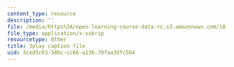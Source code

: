 ```yaml
---
content_type: resource
description: ''
file: /media/https%3A/open-learning-course-data-rc.s3.amazonaws.com/18-01sc-single-variable-calculus-fall-2010/3ced5c6358bccc6ba13670faa3dfc5b4_aeXp1zC6Hls.srt
file_type: application/x-subrip
resourcetype: Other
title: 3play caption file
uid: 3ced5c63-58bc-cc6b-a136-70faa3dfc5b4
---
```

